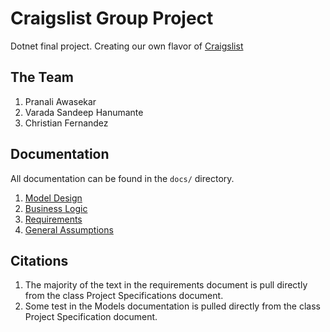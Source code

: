 # Craigslist Group Project

Dotnet final project. Creating our own flavor of [Craigslist](https://accounts.craigslist.org)

## The Team

1. Pranali Awasekar
2. Varada Sandeep Hanumante
3. Christian Fernandez

## Documentation

All documentation can be found in the `docs/` directory.

1. [Model Design](docs/Models.md)
2. [Business Logic](docs/BusinessLogic.md)
3. [Requirements](docs/Requirements.md)
4. [General Assumptions](docs/Assumptions.md)

## Citations

1. The majority of the text in the requirements document is pull directly from the class Project Specifications document.
2. Some test in the Models documentation is pulled directly from the class Project Specification document.
